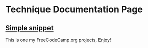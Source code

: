# Technique Documentation Page

## [Simple snippet](https://ousmanatraore.github.io/technical-document-project/)

This is one my FreeCodeCamp.org projects, Enjoy!
